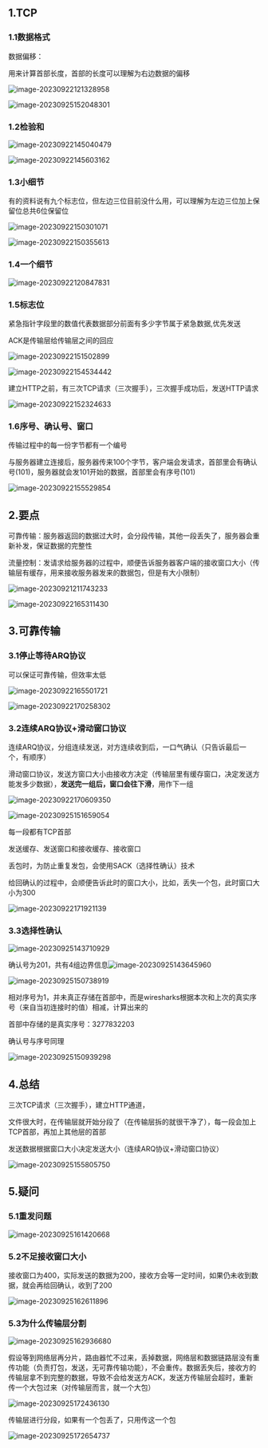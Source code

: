## 1.TCP

### 1.1数据格式

数据偏移：

用来计算首部长度，首部的长度可以理解为右边数据的偏移   

![image-20230922121328958](imgs\image-20230922121328958.png)



![image-20230925152048301](imgs\image-20230925152048301.png)

### 1.2检验和

![image-20230922145040479](imgs\image-20230922145040479.png)

![image-20230922145603162](imgs\image-20230922145603162.png)



### 1.3小细节

有的资料说有九个标志位，但左边三位目前没什么用，可以理解为左边三位加上保留位总共6位保留位

![image-20230922150301071](imgs\image-20230922150301071.png)

![image-20230922150355613](imgs\image-20230922150355613.png)



### 1.4一个细节

![image-20230922120847831](imgs\image-20230922120847831.png)

### 1.5标志位

紧急指针字段里的数值代表数据部分前面有多少字节属于紧急数据,优先发送  

ACK是传输层给传输层之间的回应

![image-20230922151502899](imgs\image-20230922151502899.png)

![image-20230922154534442](imgs\image-20230922154534442.png)



建立HTTP之前，有三次TCP请求（三次握手），三次握手成功后，发送HTTP请求

![image-20230922152324633](imgs\image-20230922152324633.png)

### 1.6序号、确认号、窗口

传输过程中的每一份字节都有一个编号 

与服务器建立连接后，服务器传来100个字节，客户端会发请求，首部里会有确认号(101)，服务器就会发101开始的数据，首部里会有序号(101)

![image-20230922155529854](imgs\image-20230922155529854.png)



## 2.要点

可靠传输：服务器返回的数据过大时，会分段传输，其他一段丢失了，服务器会重新补发，保证数据的完整性

流量控制：发请求给服务器的过程中，顺便告诉服务器客户端的接收窗口大小（传输层有缓存，用来接收服务器发来的数据包，但是有大小限制）

![image-20230921211743233](imgs\image-20230921211743233.png)

![image-20230922165311430](imgs\image-20230922165311430.png)

## 3.可靠传输

### 3.1停止等待ARQ协议

可以保证可靠传输，但效率太低

![image-20230922165501721](imgs\image-20230922165501721.png)

![image-20230922170258302](imgs\image-20230922170258302.png)

### 3.2连续ARQ协议+滑动窗口协议

连续ARQ协议，分组连续发送，对方连续收到后，一口气确认（只告诉最后一个，有顺序）

滑动窗口协议，发送方窗口大小由接收方决定（传输层里有缓存窗口，决定发送方能发多少数据），**发送完一组后，窗口会往下滑**，用作下一组

![image-20230922170609350](imgs\image-20230922170609350.png)

![image-20230925151659054](imgs\image-20230925151659054.png)

每一段都有TCP首部

发送缓存、发送窗口和接收缓存、接收窗口

丢包时，为防止重复发包，会使用SACK（选择性确认）技术

给回确认的过程中，会顺便告诉此时的窗口大小，比如，丢失一个包，此时窗口大小为300

![image-20230922171921139](imgs\image-20230922171921139.png)

### 3.3选择性确认

![image-20230925143710929](imgs\image-20230925143710929.png)

 确认号为201，共有4组边界信息![image-20230925143645960](imgs\image-20230925143645960.png)

![image-20230925150738919](imgs\image-20230925150738919.png)

 

相对序号为1，并未真正存储在首部中，而是wiresharks根据本次和上次的真实序号（来自当初连接时的值）相减，计算出来的

首部中存储的是真实序号：3277832203

确认号与序号同理

![image-20230925150939298](imgs\image-20230925150939298.png)

## 4.总结

三次TCP请求（三次握手），建立HTTP通道，

文件很大时，在传输层就开始分段了（在传输层拆的就很干净了），每一段会加上TCP首部，再加上其他层的首部

发送数据根据窗口大小决定发送大小（连续ARQ协议+滑动窗口协议）

![image-20230925155805750](imgs\image-20230925155805750.png)

## 5.疑问

### 5.1重发问题

![image-20230925161420668](imgs\image-20230925161420668.png)

### 5.2不足接收窗口大小

接收窗口为400，实际发送的数据为200，接收方会等一定时间，如果仍未收到数据，就会再给回确认，收到了200

![image-20230925162611896](imgs\image-20230925162611896.png)

### 5.3为什么传输层分割

![image-20230925162936680](imgs\image-20230925162936680.png)

假设等到网络层再分片，路由器忙不过来，丢掉数据，网络层和数据链路层没有重传功能（负责打包，发送，无可靠传输功能），不会重传。数据丢失后，接收方的传输层拿不到完整的数据，导致不会给发送方ACK，发送方传输层会超时，重新传一个大包过来（对传输层而言，就一个大包）

![image-20230925172436130](imgs\image-20230925172436130.png)

传输层进行分段，如果有一个包丢了，只用传这一个包

![image-20230925172654737](imgs\image-20230925172654737.png)

